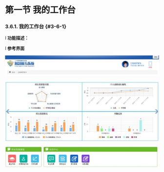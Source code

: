 # 第一节 我的工作台



### 3.6.1.            我的工作台 {#3-6-1}

l  **功能描述：**

l  **参考界面**

![](/assets/image198.jpg)

![](/assets/image199.jpg)

![](/assets/image200.jpg)